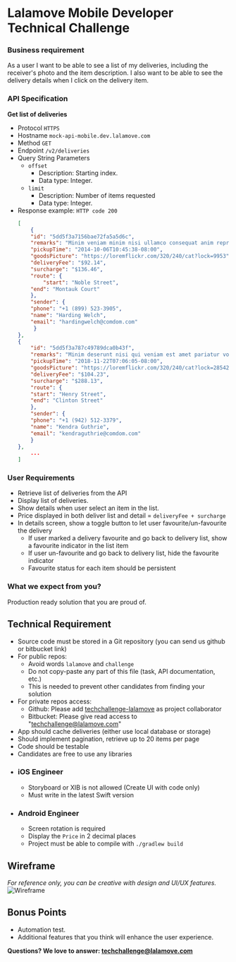 # Lalamove Mobile Developer Technical Challenge

### Business requirement
As a user I want to be able to see a list of my deliveries, including the receiver's photo and the item description. I also want to be able to see the delivery details when I click on the delivery item.

### API Specification

**Get list of deliveries**
  * Protocol
    `HTTPS`
  * Hostname
    `mock-api-mobile.dev.lalamove.com`
  * Method
    `GET`
  * Endpoint
    `/v2/deliveries`
  * Query String Parameters
    * `offset`
      * Description: Starting index.
      * Data type: Integer.
    * `limit`
      * Description: Number of items requested
      * Data type: Integer.
  * Response example:
    `HTTP code 200`
    ```json
    [
        {
	    "id": "5dd5f3a7156bae72fa5a5d6c",
	    "remarks": "Minim veniam minim nisi ullamco consequat anim reprehenderit laboris aliquip voluptate sit.",
	    "pickupTime": "2014-10-06T10:45:38-08:00",
	    "goodsPicture": "https://loremflickr.com/320/240/cat?lock=9953",
	    "deliveryFee": "$92.14",
	    "surcharge": "$136.46",
	    "route": {
	    	"start": "Noble Street",
		"end": "Montauk Court"
	    },
	    "sender": {
		"phone": "+1 (899) 523-3905",
		"name": "Harding Welch",
		"email": "hardingwelch@comdom.com"
	     }
	},
	{
	    "id": "5dd5f3a787c49789dca0b43f",
	    "remarks": "Minim deserunt nisi qui veniam est amet pariatur voluptate ea est exercitation cupidatat sit ea.",
	    "pickupTime": "2018-11-22T07:06:05-08:00",
	    "goodsPicture": "https://loremflickr.com/320/240/cat?lock=28542",
	    "deliveryFee": "$104.23",
	    "surcharge": "$288.13",
	    "route": {
		"start": "Henry Street",
		"end": "Clinton Street"
	    },
	    "sender": {
		"phone": "+1 (942) 512-3379",
		"name": "Kendra Guthrie",
		"email": "kendraguthrie@comdom.com"
	    }
	},
        ...
    ]
    ```

### User Requirements
- Retrieve list of deliveries from the API
- Display list of deliveries.
- Show details when user select an item in the list.
- Price displayed in both deliver list and detail = `deliveryFee + surcharge`
- In details screen, show a toggle button to let user favourite/un-favourite the delivery
	- If user marked a delivery favourite and go back to delivery list, show a favourite indicator in the list item
	- If user un-favourite and go back to delivery list, hide the favourite indicator
	- Favourite status for each item should be persistent 

### What we expect from you?
Production ready solution that you are proud of.

## Technical Requirement
- Source code must be stored in a Git repository (you can send us github or bitbucket link)
- For public repos:
	- Avoid words `lalamove` and `challenge`
	- Do not copy-paste any part of this file (task, API documentation, etc.)
	- This is needed to prevent other candidates from finding your solution
- For private repos access: 
	- Github: Please add [techchallenge-lalamove](https://github.com/techchallenge-lalamove) as project collaborator
	- Bitbucket: Please give read access to "techchallenge@lalamove.com"
- App should cache deliveries (either use local database or storage)
- Should implement pagination, retrieve up to 20 items per page
- Code should be testable
- Candidates are free to use any libraries

* ### iOS Engineer
	- Storyboard or XIB is not allowed (Create UI with code only)
	- Must write in the latest Swift version

* ### Android Engineer
	- Screen rotation is required
	- Display the `Price` in 2 decimal places
	- Project must be able to compile with `./gradlew build`

## Wireframe
*For reference only, you can be creative with design and UI/UX features.*
![Wireframe](assets/mobile-engineer-wireframe-v2.png)

## Bonus Points
- Automation test.
- Additional features that you think will enhance the user experience.

**Questions? We love to answer: <techchallenge@lalamove.com>**
